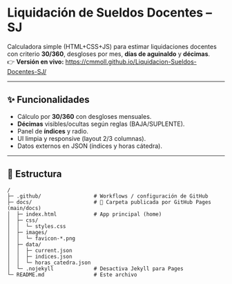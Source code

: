 # Liquidación de Sueldos Docentes – SJ

Calculadora simple (HTML+CSS+JS) para estimar liquidaciones docentes con criterio **30/360**, desgloses por mes, **días de aguinaldo** y **décimas**.  
👉 **Versión en vivo:** https://cmmoll.github.io/Liquidacion-Sueldos-Docentes-SJ/

---

## ✨ Funcionalidades
- Cálculo por **30/360** con desgloses mensuales.
- **Décimas** visibles/ocultas según reglas (BAJA/SUPLENTE).
- Panel de **índices** y radio.
- UI limpia y responsive (layout 2/3 columnas).
- Datos externos en JSON (índices y horas cátedra).

---

## 📁 Estructura
```text
/
├─ .github/                 # Workflows / configuración de GitHub
├─ docs/                    # 🔸 Carpeta publicada por GitHub Pages (main/docs)
│  ├─ index.html            # App principal (home)
│  ├─ css/
│  │  └─ styles.css
│  ├─ images/
│  │  └─ favicon-*.png
│  ├─ data/
│  │  ├─ current.json
│  │  ├─ indices.json
│  │  └─ horas_catedra.json
│  └─ .nojekyll             # Desactiva Jekyll para Pages
└─ README.md                # Este archivo
